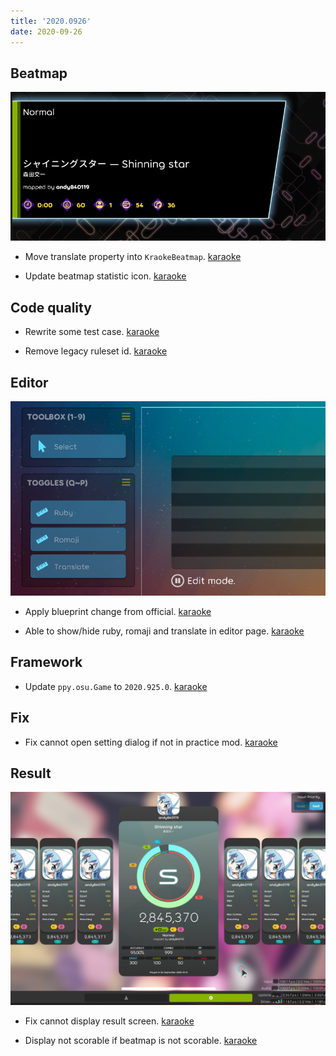 ```yaml
---
title: '2020.0926'
date: 2020-09-26
---
```


## Beatmap

![](res/statistic.png)

- Move translate property into `KraokeBeatmap`. [karaoke](#174@andy840119)

- Update beatmap statistic icon. [karaoke](#162@andy840119)

## Code quality

- Rewrite some test case. [karaoke](#182@andy840119)

- Remove legacy ruleset id. [karaoke](#173@andy840119)

## Editor

![](res/editor.png)

- Apply blueprint change from official. [karaoke](#181@andy840119)

- Able to show/hide ruby, romaji and translate in editor page. [karaoke](#170@andy840119)

## Framework

- Update `ppy.osu.Game` to `2020.925.0`. [karaoke](#180@andy840119)

## Fix

- Fix cannot open setting dialog if not in practice mod. [karaoke](#168@andy840119)

## Result

![](res/result.png)

- Fix cannot display result screen. [karaoke](#172@andy840119)

- Display not scorable if beatmap is not scorable. [karaoke](#176@andy840119)